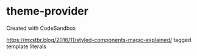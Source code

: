 # theme-provider

Created with CodeSandbox

https://mxstbr.blog/2016/11/styled-components-magic-explained/ tagged template literals
